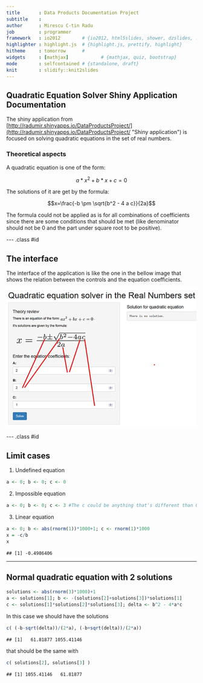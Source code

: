 ```yaml
---
title       : Data Products Documentation Project
subtitle    : 
author      : Mirescu C-tin Radu
job         : programmer
framework   : io2012        # {io2012, html5slides, shower, dzslides, ...}
highlighter : highlight.js  # {highlight.js, prettify, highlight}
hitheme     : tomorrow      # 
widgets     : [mathjax]            # {mathjax, quiz, bootstrap}
mode        : selfcontained # {standalone, draft}
knit        : slidify::knit2slides
---
```


## Quadratic Equation Solver Shiny Application Documentation

The shiny application from [http://radumir.shinyapps.io/DataProductsProject/](http://radumir.shinyapps.io/DataProductsProject/ "Shiny application") is focused on solving quadratic equations in the set of real numbers.

### Theoretical aspects

A quadratic equation is one of the form:

$$a*x^2+b*x+c=0$$

The solutions of it are get by the formula:

$$x=\frac{-b \pm \sqrt{b^2 - 4 a c}}{2a}$$

The formula could not be applied as is for all combinations of coefficients since there are some conditions that should be met (like denominator should not be 0 and the part under square root to be positive).

--- .class #id 

## The interface

The interface of the application is like the one in the bellow image that shows the relation between the controls and the equation coefficients.

![Interface example][interfaceImg]

[interfaceImg]: assets/img/interface.png  "Interface example"

--- .class #id

## Limit cases

1. Undefined equation


```r
a <- 0; b <- 0; c <- 0
```

2. Impossible equation


```r
a <- 0; b <- 0; c <- 3 #The c could be anything that's different than 0.
```

3. Linear equation


```r
a <- 0; b <- abs(rnorm(1))*1000+1; c <- rnorm(1)*1000
x = -c/b
x
```

```
## [1] -0.4986406
```


---

## Normal quadratic equation with 2 solutions


```r
solutions <- abs(rnorm(3)*1000)+1
a <- solutions[1]; b <- -(solutions[2]+solutions[3])*solutions[1]
c <- solutions[1]*solutions[2]*solutions[3]; delta <- b^2 - 4*a*c
```

In this case we should have the solutions

```r
c( (-b-sqrt(delta))/(2*a), (-b+sqrt(delta))/(2*a))
```

```
## [1]   61.81877 1055.41146
```

that should be the same with


```r
c( solutions[2], solutions[3] )
```

```
## [1] 1055.41146   61.81877
```

